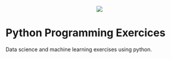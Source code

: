 <p align="center">
  <img src="https://www.vizteams.com/wp-content/uploads/2013/08/python-logo-master.png">
</p>


# Python Programming Exercices
Data science and machine learning exercises using python.
